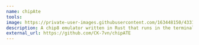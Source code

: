 ```yaml
---
name: chipAte
tools: 
image: https://private-user-images.githubusercontent.com/163448150/433174102-b02c9f2e-5cb9-419c-a181-b6e0eb03b0a2.png?jwt=eyJhbGciOiJIUzI1NiIsInR5cCI6IkpXVCJ9.eyJpc3MiOiJnaXRodWIuY29tIiwiYXVkIjoicmF3LmdpdGh1YnVzZXJjb250ZW50LmNvbSIsImtleSI6ImtleTUiLCJleHAiOjE3NDQ5ODA2MjMsIm5iZiI6MTc0NDk4MDMyMywicGF0aCI6Ii8xNjM0NDgxNTAvNDMzMTc0MTAyLWIwMmM5ZjJlLTVjYjktNDE5Yy1hMTgxLWI2ZTBlYjAzYjBhMi5wbmc_WC1BbXotQWxnb3JpdGhtPUFXUzQtSE1BQy1TSEEyNTYmWC1BbXotQ3JlZGVudGlhbD1BS0lBVkNPRFlMU0E1M1BRSzRaQSUyRjIwMjUwNDE4JTJGdXMtZWFzdC0xJTJGczMlMkZhd3M0X3JlcXVlc3QmWC1BbXotRGF0ZT0yMDI1MDQxOFQxMjQ1MjNaJlgtQW16LUV4cGlyZXM9MzAwJlgtQW16LVNpZ25hdHVyZT1mNmQ3ZDk5ZmNiNmMyMmM2NDM1ZjVjNzRiNTNhOTQ2MTFkYWEzZDJkNmU1NDgxZGMwNGEwNjk5Nzg1ZGU0NzVjJlgtQW16LVNpZ25lZEhlYWRlcnM9aG9zdCJ9.Vc3LANHdCSvz225lYXfxY1ZqNdcOwWF-iC8kd-PjnjU
description: A chip8 emulator written in Rust that runs in the terminal like a b055
external_url: https://github.com/CK-7vn/chipATE
---
```


